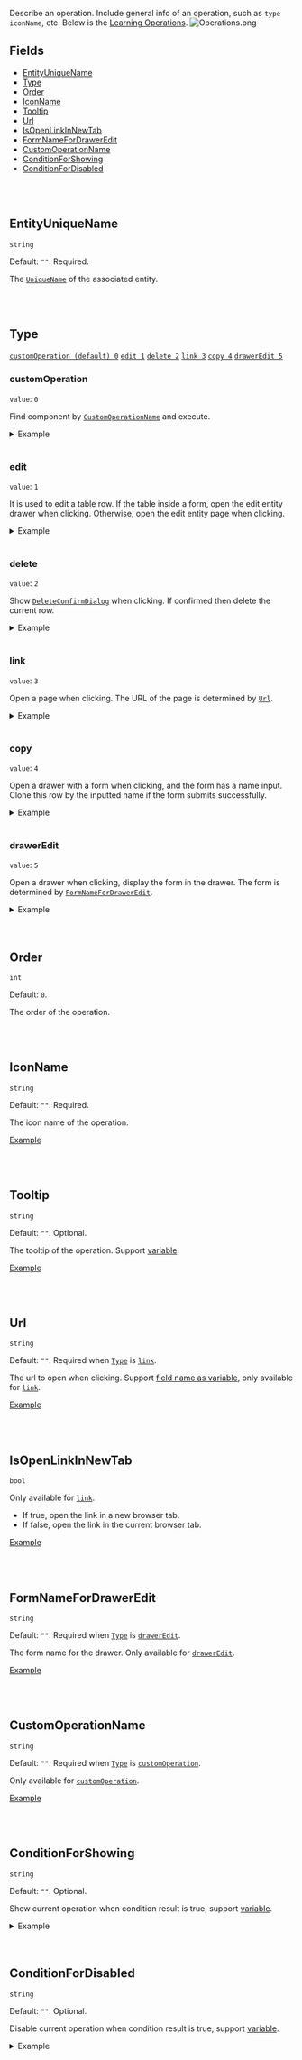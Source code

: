 Describe an operation. Include general info of an operation, such as `type` `iconName`, etc. Below is the [Learning Operations](https://dash11.comm100.io/ui/10100000/bot/agentassist/agentassistlearning/).
![Operations.png](/.attachments/Operations-ed6e2cf7-6ece-4e86-bd1d-365ec447cde9.png)

## Fields
- [EntityUniqueName](#EntityUniqueName)
- [Type](#Type)
- [Order](#Order)
- [IconName](#IconName)
- [Tooltip](#Tooltip)
- [Url](#Url)
- [IsOpenLinkInNewTab](#IsOpenLinkInNewTab)
- [FormNameForDrawerEdit](#FormNameForDrawerEdit)
- [CustomOperationName](#CustomOperationName)
- [ConditionForShowing](#ConditionForShowing)
- [ConditionForDisabled](#ConditionForDisabled)

<br>
<br>

## EntityUniqueName

`string`

Default: `""`. Required.

The [`UniqueName`](/References/Entity#UniqueName) of the associated entity.

<br>
<br>

## Type

[`customOperation (default) 0`](#customOperation) [`edit 1`](#edit) [`delete 2`](#delete) [`link 3`](#link) [`copy 4`](#copy) [`drawerEdit 5`](#drawerEdit)

### customOperation

`value`: `0`

Find component by [`CustomOperationName`](#CustomOperationName) and execute.

<details>
<summary id="customoperationexample">Example</summary>

Below is part of the [Learning](https://dash11.comm100.io/ui/10100000/bot/agentassist/agentassistlearning/) page.

Configurations of the operation are:
- `entityUniqueName`: `agentAssistLearningQuestion`
- `type`: `customOperation`
- `iconName`: `design`
- `tooltip`: `Add as similar questions to...`
- `customOperationName`: `CBotAgentAssistLinkOperation`

![CustomOperation.png](/.attachments/CustomOperation-42cc75c6-8d68-46b7-8c18-ecad311ce8cd.png)
</details>

<br>

### edit

`value`: `1`

It is used to edit a table row. If the table inside a form, open the edit entity drawer when clicking. Otherwise, open the edit entity page when clicking.

<details>
<summary id="editexample">Example</summary>

Below is part of the [Articles](https://dash11.comm100.io/ui/10100000/kb/knowledgebases/articles/) page.

Configurations of the operation are:
- `entityUniqueName`: `article`
- `type`: `edit`
- `iconName`: `edit`
- `tooltip`: `Edit`

![Edit.png](/.attachments/Edit-5385aa36-d433-48c1-b444-5212bbd03756.png)
</details>

<br>

### delete

`value`: `2`

Show [`DeleteConfirmDialog`](/References/UI/Multi%2DRow/DeleteConfirmDialog) when clicking. If confirmed then delete the current row.

<details>
<summary>Example</summary>

Below is part of the [Articles](https://dash11.comm100.io/ui/10100000/kb/knowledgebases/articles/) page.

Configurations of the operation are:
- `entityUniqueName`: `article`
- `type`: `delete`
- `iconName`: `delete`
- `tooltip`: `Delete`

![Delete.png](/.attachments/Delete-135c2b66-7180-425d-ad8b-bd0d4ca9fb19.png)
</details>

<br>

### link

`value`: `3`

Open a page when clicking. The URL of the page is determined by [`Url`](#Url).

<details>
<summary id="linkexample">Example</summary>

Below is part of the [Articles](https://dash11.comm100.io/ui/10100000/kb/knowledgebases/articles/) page.

Configurations of the operation are:
- `entityUniqueName`: `article`
- `type`: `link`
- `iconName`: `preview`
- `tooltip`: `Preview`
- `url`: `https://@config.kbFrontEndDomain/kb/@siteId/@query.scopingknowledgebaseid/a/$id?preview=true`
- `isOpenLinkInNewTab`: `true`

![Link.png](/.attachments/Link-34f4e27d-e524-4b76-ae4e-901ebfad2b0a.png)
</details>

<br>

### copy

`value`: `4`

Open a drawer with a form when clicking, and the form has a name input. Clone this row by the inputted name if the form submits successfully.

<details>
<summary>Example</summary>

Below is part of the [Invitation](https://dash11.comm100.io/ui/10100000/livechat/campaign/invitation/autoinvitation/) page.

Configurations of the operation are:
- `entityUniqueName`: `campaignAutoInvitation`
- `type`: `copy`
- `iconName`: `copy`
- `tooltip`: `Copy`

![Copy.png](/.attachments/Copy-2b47b86d-4a42-4f1d-afaf-47774bd58f86.png)
</details>

<br>

### drawerEdit

`value`: `5`

Open a drawer when clicking, display the form in the drawer. The form is determined by [`FormNameForDrawerEdit`](#FormNameForDrawerEdit).

<details>
<summary id="drawereditexample">Example</summary>

Below is part of the [Agents](https://dash11.comm100.io/ui/10100000/global/people/agents/) page.

Configurations of the operation are:
- `entityUniqueName`: `agent`
- `type`: `drawerEdit`
- `iconName`: `password`
- `tooltip`: `Reset password`
- `formNameForDrawerEdit`: `agentResetPassword`

![DrawerEdit.png](/.attachments/DrawerEdit-01aa80ad-a3a5-42e1-90d6-83294f923364.png)
</details>

<br>
<br>

## Order

`int`

Default: `0`.

The order of the operation.

<br>
<br>

## IconName

`string`

Default: `""`. Required.

The icon name of the operation.

[Example](#editexample)

<br>
<br>

## Tooltip

`string`

Default: `""`. Optional.

The tooltip of the operation. Support [variable](/References/UI/Variables).

[Example](#editexample)

<br>
<br>

## Url

`string`

Default: `""`. Required when [`Type`](#Type) is [`link`](#link).

The url to open when clicking. Support [field name as variable](/References/UI/Variables), only available for [`link`](#link).

[Example](#linkexample)

<br>
<br>

## IsOpenLinkInNewTab

`bool`

Only available for [`link`](#link).

- If true, open the link in a new browser tab.
- If false, open the link in the current browser tab.

[Example](#linkexample)

<br>
<br>

## FormNameForDrawerEdit

`string`

Default: `""`. Required when [`Type`](#Type) is [`drawerEdit`](#drawerEdit).

The form name for the drawer. Only available for [`drawerEdit`](#drawerEdit).

[Example](#drawereditexample)

<br>
<br>

## CustomOperationName

`string`

Default: `""`. Required when [`Type`](#Type) is [`customOperation`](#customOperation).

Only available for [`customOperation`](#customOperation).

[Example](#customoperationexample)

<br>
<br>

## ConditionForShowing

`string`

Default: `""`. Optional.

Show current operation when condition result is true, support [variable](/References/UI/Variables).

<details>
<summary>Example</summary>

Below is part of the [Chats](https://dash11.comm100.io/ui/10100000/livechat/history/chats/) page.

Configurations of the filter are:
- `entityUniqueName`: `article`
- `type`: `link`
- `iconName`: `preview`
- `tooltip`: `Preview`
- `url`: `https://@config.kbFrontEndDomain/kb/@siteId/@query.scopingknowledgebaseid/a/$id?preview=true`
- `isOpenLinkInNewTab`: `true`
- `conditionForShowing`: `$status=="draft`

When the status is draft.
![ConditionForShowing-true.png](/.attachments/ConditionForShowing-true-fb77d273-6166-4407-9680-f7f65ea59fad.png)

When the status is not draft.
![ConditionForShowing-false.png](/.attachments/ConditionForShowing-false-3e02c7cd-c70e-4cc6-a251-4cf5cb9f121b.png)
</details>

<br>
<br>

## ConditionForDisabled

`string`

Default: `""`. Optional.

Disable current operation when condition result is true, support [variable](/References/UI/Variables).

<details>
<summary>Example</summary>

Below is part of the [Pre-chat](https://dash11.comm100.io/ui/10100000/livechat/campaign/prechat/) page.

Configurations of the filter are:
- `entityUniqueName`: `preChatFormField`
- `type`: `delete`
- `iconName`: `delete`
- `tooltip`: `Delete`
- `conditionForDisabled`: `$field.isSystem==true`

The operation is enabled when field.isSystem is true. Otherwise, the operation is disabled when field.isSystem is false.
![ConditionForDisabled.png](/.attachments/ConditionForDisabled-ece4fd9f-77dd-4084-9be2-54fd75b3b2e4.png)
</details>